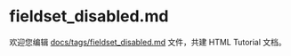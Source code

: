 fieldset_disabled.md
===

欢迎您编辑 <a target="__blank" href="https://github.com/jaywcjlove/html-tutorial/blob/main/docs/tags/fieldset_disabled.md">docs/tags/fieldset_disabled.md</a> 文件，共建 HTML Tutorial 文档。
